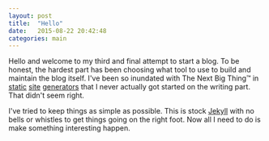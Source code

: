 ```yaml
---
layout: post
title:  "Hello"
date:   2015-08-22 20:42:48
categories: main
---
```


Hello and welcome to my third and final attempt to start a blog. To be honest, the hardest part has been choosing what tool to use to build and maintain the blog itself. I've been so inundated with The Next Big Thing™ in [static](metalsmith) [site](Octopress) [generators](StaticGen) that I never actually got started on the writing part. That didn't seem right.

I've tried to keep things as simple as possible. This is stock [Jekyll](Jekyll) with no bells or whistles to get things going on the right foot. Now all I need to do is make something interesting happen.


[Metalsmith]: http://www.metalsmith.io/
[Octopress]: http://octopress.org/
[StaticGen]: https://www.staticgen.com
[Jekyll]: http://jekyllrb.com/